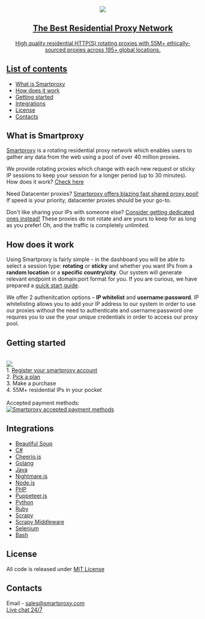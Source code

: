 <p align="center">
<a href="https://dashboard.smartproxy.com/?page=residential-proxies&utm_source=socialorganic&utm_medium=social&utm_campaign=resi_trial_GITHUB"><img src="https://i.imgur.com/opsHIEZ.png"</a>
</p>

<h2 align="center">
  The Best Residential Proxy Network
</h2>

<p align="center">
High quality residential HTTP(S) rotating proxies with 55M+ ethically-sourced proxies across 195+ global locations.
</p>

## List of contents

- [What is Smartproxy](#what-is-smartproxy)
- [How does it work](#how-does-it-work)
- [Getting started](#getting-started)
- [Integrations](#integrations)
- [License](#license)
- [Contacts](#contacts)
 
## What is Smartproxy
[Smartproxy](https://smartproxy.com/) is a rotating residential proxy network which enables users to gather any data from the web using a pool of over 40 million proxies.

We provide rotating proxies which change with each new request or sticky IP sessions to keep your session for a longer period (up to 30 minutes). How does it work? [Check here](https://smartproxy.com/questions/how-does-it-work?utm_source=github&utm_medium=referral&utm_campaign=repository&utm_content=hyperlink)

Need Datacenter proxies? [Smartproxy offers blazing fast shared proxy pool!](https://smartproxy.com/proxies/shared-proxies?utm_source=github&utm_medium=referral&utm_campaign=repository&utm_content=hyperlink) If speed is your priority, datacenter proxies should be your go-to.

Don't like sharing your IPs with someone else? [Consider getting dedicated ones instead!](https://smartproxy.com/proxies/dedicated-datacenter-proxies?utm_source=github&utm_medium=referral&utm_campaign=repository&utm_content=hyperlink) These proxies do not rotate and are yours to keep for as long as you prefer! Oh, and the traffic is completely unlimited.

## How does it work

Using Smartproxy is fairly simple - in the dashboard you will be able to select a session type: **rotating** or **sticky** and whether you want IPs from a **random location** or a **specific country/city**. Our system will generate relevant endpoint in domain:port format for you. If you are curious, we have prepared a [quick start guide](https://smartproxy.com/smartproxy-quick-start-guide?utm_source=github&utm_medium=referral&utm_campaign=repository&utm_content=hyperlink).

We offer 2 authenitcation options – **IP whitelist** and **username:password**. IP whitelisting allows you to add your IP address to our system in order to use our proxies without the need to authenticate and username:password one requires you to use the your unique credentials in order to access our proxy pool.
  
## Getting started
<br>[<img src="https://i.imgur.com/V2NhawG.png">](https://dashboard.smartproxy.com/register?utm_source=github&utm_medium=referral&utm_campaign=repository&utm_content=image)
<br> 1. [Register your smartproxy account](https://dashboard.smartproxy.com/register?coupon=SMARTHUB20&utm_source=github&utm_medium=referral&utm_campaign=repository&utm_content=hyperlink)
<br> 2. [Pick a plan](https://smartproxy.com/proxies/residential-proxies/pricing?utm_source=github&utm_medium=referral&utm_campaign=repository&utm_content=hyperlink)
<br> 3. Make a purchase
<br> 4. 55M+ residential IPs in your pocket
<br><br>Accepted payment methods:
<br>[<img src="https://i.ibb.co/cY4Xqm0/github-payments.png" alt="Smartproxy accepted payment methods">](https://smartproxy.com/proxies/residential-proxies/pricing?utm_source=github&utm_medium=referral&utm_campaign=repository&utm_content=hyperlink)

## Integrations

- [Beautiful Soup](https://github.com/Smartproxy/BeautifulSoup)
- [C#](https://github.com/Smartproxy/Smartproxy/tree/master/csharp)
- [Cheerio.js](https://github.com/Smartproxy/Cheerio)
- [Golang](https://github.com/Smartproxy/Smartproxy/tree/master/golang)
- [Java](https://github.com/Smartproxy/Smartproxy/tree/master/java)
- [Nightmare.js](https://github.com/Smartproxy/Nightmare)
- [Node.js](https://github.com/Smartproxy/Smartproxy/tree/master/nodejs)
- [PHP](https://github.com/Smartproxy/Smartproxy/tree/master/php)
- [Puppeteer.js](https://github.com/Smartproxy/Puppeteer)
- [Python](https://github.com/Smartproxy/Smartproxy/tree/master/python)
- [Ruby](https://github.com/Smartproxy/Smartproxy/tree/master/ruby)
- [Scrapy](https://github.com/Smartproxy/Scrapy)
- [Scrapy Middleware](https://github.com/Smartproxy/Scrapy-Middleware)
- [Selenium](https://github.com/Smartproxy/Selenium)
- [Bash](https://github.com/Smartproxy/Smartproxy/tree/master/shell)

## License

All code is released under [MIT License](https://github.com/Smartproxy/Smartproxy/blob/master/LICENSE)

## Contacts
Email - sales@smartproxy.com
<br><a href="https://direct.lc.chat/12092754/">Live chat 24/7</a>

